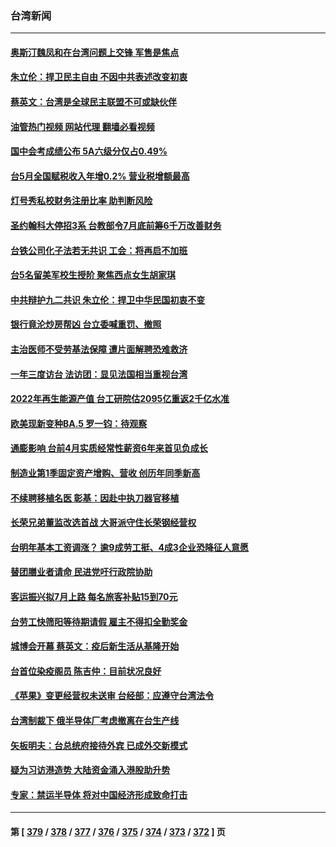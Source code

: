 ### 台湾新闻
---
#### [奥斯汀魏凤和在台湾问题上交锋 军售是焦点](../../pages/ncid1349361/n13756729.md?06110045) 
#### [朱立伦：捍卫民主自由 不因中共表述改变初衷](../../pages/ncid1349361/n13756564.md?06110045) 
#### [蔡英文：台湾是全球民主联盟不可或缺伙伴](../../pages/ncid1349361/n13756712.md?06110045) 
#### [油管热门视频 网站代理 翻墙必看视频](http://209.222.30.114:81/youtube.html?06110045)
#### [国中会考成绩公布 5A六级分仅占0.49%](../../pages/ncid1349361/n13756737.md?06110045) 
#### [台5月全国赋税收入年增0.2% 营业税增额最高](../../pages/ncid1349361/n13756735.md?06110045) 
#### [灯号秀私校财务注册比率 助判断风险](../../pages/ncid1349361/n13756731.md?06110045) 
#### [圣约翰科大停招3系 台教部令7月底前筹6千万改善财务](../../pages/ncid1349361/n13756733.md?06110045) 
#### [台铁公司化子法若无共识 工会：将再启不加班](../../pages/ncid1349361/n13756740.md?06110045) 
#### [台5名留美军校生授阶 聚焦西点女生胡家琪](../../pages/ncid1349361/n13756634.md?06110045) 
#### [中共辩护九二共识 朱立伦：捍卫中华民国初衷不变](../../pages/ncid1349361/n13756726.md?06110045) 
#### [银行竟沦炒房帮凶 台立委喊重罚、撤照](../../pages/ncid1349361/n13756723.md?06110045) 
#### [主治医师不受劳基法保障 遭片面解聘恐难救济](../../pages/ncid1349361/n13756718.md?06110045) 
#### [一年三度访台 法访团：显见法国相当重视台湾](../../pages/ncid1349361/n13756703.md?06110045) 
#### [2022年再生能源产值 台工研院估2095亿重返2千亿水准](../../pages/ncid1349361/n13756695.md?06110045) 
#### [欧美现新变种BA.5 罗一钧：待观察](../../pages/ncid1349361/n13756648.md?06110045) 
#### [通膨影响 台前4月实质经常性薪资6年来首见负成长](../../pages/ncid1349361/n13756664.md?06110045) 
#### [制造业第1季固定资产增购、营收 创历年同季新高](../../pages/ncid1349361/n13756661.md?06110045) 
#### [不续聘移植名医 彰基：因赴中执刀器官移植](../../pages/ncid1349361/n13756659.md?06110045) 
#### [长荣兄弟董监改选首战 大哥派守住长荣钢经营权](../../pages/ncid1349361/n13756662.md?06110045) 
#### [台明年基本工资调涨？ 逾9成劳工挺、4成3企业恐降征人意愿](../../pages/ncid1349361/n13756670.md?06110045) 
#### [替团膳业者请命 民进党吁行政院协助](../../pages/ncid1349361/n13756666.md?06110045) 
#### [客运振兴拟7月上路 每名旅客补贴15到70元](../../pages/ncid1349361/n13756668.md?06110045) 
#### [台劳工快筛阳等待期请假 雇主不得扣全勤奖金](../../pages/ncid1349361/n13756649.md?06110045) 
#### [城博会开幕 蔡英文：疫后新生活从基隆开始](../../pages/ncid1349361/n13756650.md?06110045) 
#### [台首位染疫阁员 陈吉仲：目前状况良好](../../pages/ncid1349361/n13756652.md?06110045) 
#### [《苹果》变更经营权未送审 台经部：应遵守台湾法令](../../pages/ncid1349361/n13756617.md?06110045) 
#### [台湾制裁下 俄半导体厂考虑撤离在台生产线](../../pages/ncid1349361/n13756317.md?06110045) 
#### [矢板明夫：台总统府接待外宾 已成外交新模式](../../pages/ncid1349361/n13756264.md?06110045) 
#### [疑为习访港造势 大陆资金涌入港股助升势](../../pages/ncid1349361/n13756127.md?06110045) 
#### [专家：禁运半导体 将对中国经济形成致命打击](../../pages/ncid1349361/n13755558.md?06110045) 

---
#### 第 [ [379](./379.md?06110045) / [378](./378.md?06110045) / [377](./377.md?06110045) / [376](./376.md?06110045) / [375](./375.md?06110045) / [374](./374.md?06110045) / [373](./373.md?06110045) / [372](./372.md?06110045) ] 页
